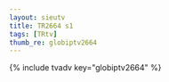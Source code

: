 ```yaml
--- 
layout: sieutv
title: TR2664 s1
tags: [TRtv]
thumb_re: globiptv2664
---
```

{% include tvadv key="globiptv2664" %} 
